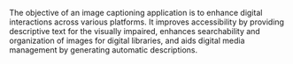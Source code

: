 The objective of an image captioning application is to enhance digital interactions across various platforms. It improves accessibility by providing descriptive text for the visually impaired, enhances searchability and organization of images for digital libraries, and aids digital media management by generating automatic descriptions. 
